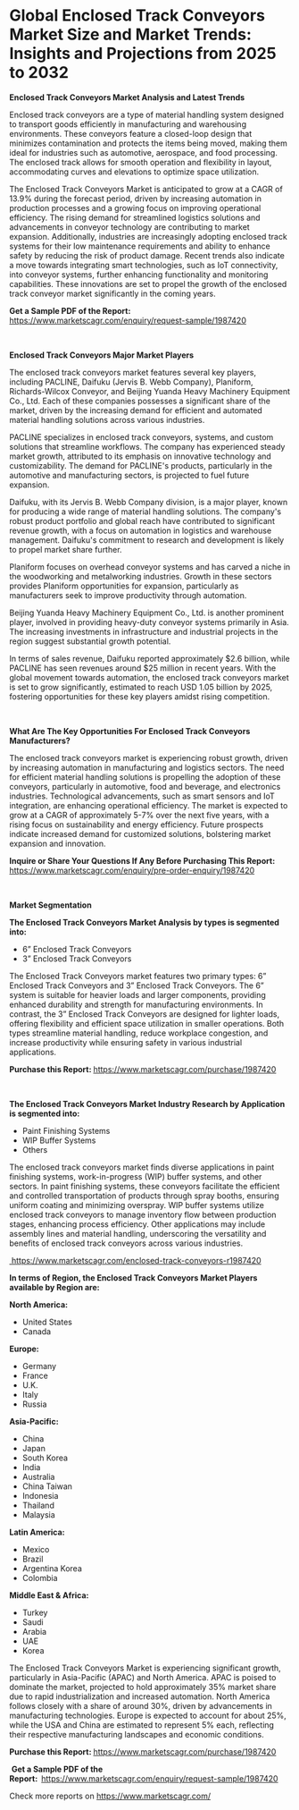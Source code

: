 <p><h1>Global Enclosed Track Conveyors Market Size and Market Trends: Insights and Projections from 2025 to 2032</h1></p><p><strong>Enclosed Track Conveyors Market Analysis and Latest Trends</strong></p>
<p><p>Enclosed track conveyors are a type of material handling system designed to transport goods efficiently in manufacturing and warehousing environments. These conveyors feature a closed-loop design that minimizes contamination and protects the items being moved, making them ideal for industries such as automotive, aerospace, and food processing. The enclosed track allows for smooth operation and flexibility in layout, accommodating curves and elevations to optimize space utilization.</p><p>The Enclosed Track Conveyors Market is anticipated to grow at a CAGR of 13.9% during the forecast period, driven by increasing automation in production processes and a growing focus on improving operational efficiency. The rising demand for streamlined logistics solutions and advancements in conveyor technology are contributing to market expansion. Additionally, industries are increasingly adopting enclosed track systems for their low maintenance requirements and ability to enhance safety by reducing the risk of product damage. Recent trends also indicate a move towards integrating smart technologies, such as IoT connectivity, into conveyor systems, further enhancing functionality and monitoring capabilities. These innovations are set to propel the growth of the enclosed track conveyor market significantly in the coming years.</p></p>
<p><strong>Get a Sample PDF of the Report:&nbsp;</strong> <a href="https://www.marketscagr.com/enquiry/request-sample/1987420?utm_campaign=2998&utm_medium=2&utm_source=Github&utm_content=ia&utm_term=10042025&utm_id=enclosed-track-conveyors">https://www.marketscagr.com/enquiry/request-sample/1987420</a></p>
<p>&nbsp;</p>
<p><strong>Enclosed Track Conveyors Major Market Players</strong></p>
<p><p>The enclosed track conveyors market features several key players, including PACLINE, Daifuku (Jervis B. Webb Company), Planiform, Richards-Wilcox Conveyor, and Beijing Yuanda Heavy Machinery Equipment Co., Ltd. Each of these companies possesses a significant share of the market, driven by the increasing demand for efficient and automated material handling solutions across various industries.</p><p>PACLINE specializes in enclosed track conveyors, systems, and custom solutions that streamline workflows. The company has experienced steady market growth, attributed to its emphasis on innovative technology and customizability. The demand for PACLINE's products, particularly in the automotive and manufacturing sectors, is projected to fuel future expansion.</p><p>Daifuku, with its Jervis B. Webb Company division, is a major player, known for producing a wide range of material handling solutions. The company's robust product portfolio and global reach have contributed to significant revenue growth, with a focus on automation in logistics and warehouse management. Daifuku's commitment to research and development is likely to propel market share further.</p><p>Planiform focuses on overhead conveyor systems and has carved a niche in the woodworking and metalworking industries. Growth in these sectors provides Planiform opportunities for expansion, particularly as manufacturers seek to improve productivity through automation.</p><p>Beijing Yuanda Heavy Machinery Equipment Co., Ltd. is another prominent player, involved in providing heavy-duty conveyor systems primarily in Asia. The increasing investments in infrastructure and industrial projects in the region suggest substantial growth potential.</p><p>In terms of sales revenue, Daifuku reported approximately $2.6 billion, while PACLINE has seen revenues around $25 million in recent years. With the global movement towards automation, the enclosed track conveyors market is set to grow significantly, estimated to reach USD 1.05 billion by 2025, fostering opportunities for these key players amidst rising competition.</p></p>
<p>&nbsp;</p>
<p><strong>What Are The Key Opportunities For Enclosed Track Conveyors Manufacturers?</strong></p>
<p><p>The enclosed track conveyors market is experiencing robust growth, driven by increasing automation in manufacturing and logistics sectors. The need for efficient material handling solutions is propelling the adoption of these conveyors, particularly in automotive, food and beverage, and electronics industries. Technological advancements, such as smart sensors and IoT integration, are enhancing operational efficiency. The market is expected to grow at a CAGR of approximately 5-7% over the next five years, with a rising focus on sustainability and energy efficiency. Future prospects indicate increased demand for customized solutions, bolstering market expansion and innovation.</p></p>
<p><strong>Inquire or Share Your Questions If Any Before Purchasing This Report:</strong> <a href="https://www.marketscagr.com/enquiry/pre-order-enquiry/1987420?utm_campaign=2998&utm_medium=2&utm_source=Github&utm_content=ia&utm_term=10042025&utm_id=enclosed-track-conveyors">https://www.marketscagr.com/enquiry/pre-order-enquiry/1987420</a></p>
<p>&nbsp;</p>
<p><strong>Market Segmentation</strong></p>
<p><strong>The Enclosed Track Conveyors Market Analysis by types is segmented into:</strong></p>
<p><ul><li>6” Enclosed Track Conveyors</li><li>3” Enclosed Track Conveyors</li></ul></p>
<p><p>The Enclosed Track Conveyors market features two primary types: 6” Enclosed Track Conveyors and 3” Enclosed Track Conveyors. The 6” system is suitable for heavier loads and larger components, providing enhanced durability and strength for manufacturing environments. In contrast, the 3” Enclosed Track Conveyors are designed for lighter loads, offering flexibility and efficient space utilization in smaller operations. Both types streamline material handling, reduce workplace congestion, and increase productivity while ensuring safety in various industrial applications.</p></p>
<p><strong>Purchase this Report:&nbsp;</strong><a href="https://www.marketscagr.com/purchase/1987420?utm_campaign=2998&utm_medium=2&utm_source=Github&utm_content=ia&utm_term=10042025&utm_id=enclosed-track-conveyors">https://www.marketscagr.com/purchase/1987420</a></p>
<p>&nbsp;</p>
<p><strong>The Enclosed Track Conveyors Market Industry Research by Application is segmented into:</strong></p>
<p><ul><li>Paint Finishing Systems</li><li>WIP Buffer Systems</li><li>Others</li></ul></p>
<p><p>The enclosed track conveyors market finds diverse applications in paint finishing systems, work-in-progress (WIP) buffer systems, and other sectors. In paint finishing systems, these conveyors facilitate the efficient and controlled transportation of products through spray booths, ensuring uniform coating and minimizing overspray. WIP buffer systems utilize enclosed track conveyors to manage inventory flow between production stages, enhancing process efficiency. Other applications may include assembly lines and material handling, underscoring the versatility and benefits of enclosed track conveyors across various industries.</p></p>
<p><a href="https://www.marketscagr.com/enclosed-track-conveyors-r1987420?utm_campaign=2998&utm_medium=2&utm_source=Github&utm_content=ia&utm_term=10042025&utm_id=enclosed-track-conveyors">&nbsp;https://www.marketscagr.com/enclosed-track-conveyors-r1987420</a></p>
<p><strong>In terms of Region, the Enclosed Track Conveyors Market Players available by Region are:</strong></p>
<p>
    <p> <strong> North America: </strong>
        <ul>
            <li>United States</li>
            <li>Canada</li>
        </ul>
        </p> 
    <p> <strong> Europe: </strong>
        <ul>
            <li>Germany</li>
            <li>France</li>
            <li>U.K.</li>
            <li>Italy</li>
            <li>Russia</li>
        </ul>
        </p> 
    <p> <strong> Asia-Pacific: </strong>
        <ul>
            <li>China</li>
            <li>Japan</li>
            <li>South Korea</li>
            <li>India</li>
            <li>Australia</li>
            <li>China Taiwan</li>
            <li>Indonesia</li>
            <li>Thailand</li>
            <li>Malaysia</li>
        </ul>
        </p> 
    <p> <strong> Latin America: </strong>
        <ul>
            <li>Mexico</li>
            <li>Brazil</li>
            <li>Argentina Korea</li>
            <li>Colombia</li>
        </ul>
        </p> 
    <p> <strong> Middle East & Africa: </strong>
        <ul>
            <li>Turkey</li>
            <li>Saudi</li>
            <li>Arabia</li>
            <li>UAE</li>
            <li>Korea</li>
        </ul>
    </p>
    </p>
<p><p>The Enclosed Track Conveyors Market is experiencing significant growth, particularly in Asia-Pacific (APAC) and North America. APAC is poised to dominate the market, projected to hold approximately 35% market share due to rapid industrialization and increased automation. North America follows closely with a share of around 30%, driven by advancements in manufacturing technologies. Europe is expected to account for about 25%, while the USA and China are estimated to represent 5% each, reflecting their respective manufacturing landscapes and economic conditions.</p></p>
<p><strong>Purchase this Report: </strong><a href="https://www.marketscagr.com/purchase/1987420?utm_campaign=2998&utm_medium=2&utm_source=Github&utm_content=ia&utm_term=10042025&utm_id=enclosed-track-conveyors">https://www.marketscagr.com/purchase/1987420</a></p>
<p>&nbsp;<strong>Get a Sample PDF of the Report:&nbsp;&nbsp;</strong><a href="https://www.marketscagr.com/enquiry/request-sample/1987420?utm_campaign=2998&utm_medium=2&utm_source=Github&utm_content=ia&utm_term=10042025&utm_id=enclosed-track-conveyors">https://www.marketscagr.com/enquiry/request-sample/1987420</a></p>
<p><strong></strong></p>
<p>Check more reports on <a href="https://www.marketscagr.com/?utm_campaign=2998&utm_medium=2&utm_source=Github&utm_content=ia&utm_term=10042025&utm_id=enclosed-track-conveyors">https://www.marketscagr.com/</a></p>